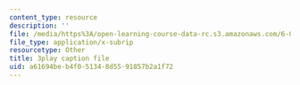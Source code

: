 ```yaml
---
content_type: resource
description: ''
file: /media/https%3A/open-learning-course-data-rc.s3.amazonaws.com/6-002-circuits-and-electronics-spring-2007/a61694beb4f051348d5591857b2a1f72_JB2HgohNHYQ.vtt
file_type: application/x-subrip
resourcetype: Other
title: 3play caption file
uid: a61694be-b4f0-5134-8d55-91857b2a1f72
---
```

